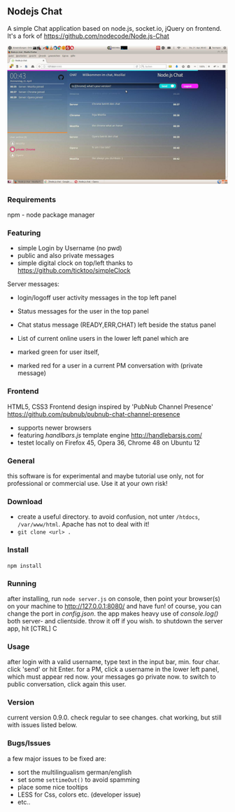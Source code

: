 ## Nodejs Chat
A simple Chat application based on node.js, socket.io, jQuery on frontend. 
It's a fork of https://github.com/nodecode/Node.js-Chat

![screenshot](screenshots/screen.jpg "Nodejs chat")

### Requirements
npm - node package manager

### Featuring
 - simple Login by Username (no pwd)
 - public and also private messages
 - simple digital clock on top/left thanks to https://github.com/ticktoo/simpleClock

Server messages:
 - login/logoff user activity messages in the top left panel
 - Status messages for the user in the top panel 
 - Chat status message (READY,ERR,CHAT) left beside the status panel 

 - List of current online users in the lower left panel which are
 - marked green for user itself,
 - marked red for a user in a current PM conversation with (private message)

### Frontend  
HTML5, CSS3 Frontend design inspired by 'PubNub Channel Presence' 
https://github.com/pubnub/pubnub-chat-channel-presence
 - supports newer browsers
 - featuring *handlbars.js* template engine http://handlebarsjs.com/
 - testet locally on Firefox 45, Opera 36, Chrome 48 on Ubuntu 12

### General
this software is for experimental and maybe tutorial use only, not for professional or commercial use. Use it at your own risk! 

### Download
 - create a useful directory. to avoid confusion, not unter `/htdocs`, `/var/www/html`. Apache has not to deal with it!
 - `git clone <url> .`

### Install
`npm install` 

### Running
after installing, run `node server.js` on console, then point your browser(s) on your machine to 
http://127.0.0.1:8080/ and have fun! of course, you can change the port in *config.json*.
the app makes heavy use of *console.log()* both server- and clientside. throw it off if you wish. to shutdown the server app, hit [CTRL] C

### Usage
after login with a valid username, type text in the input bar, min. four char. click 'send' or hit Enter. for a PM, click a username in the lower left panel, which must appear red now. your messages go private now. to switch to public conversation, click again this user.

### Version
current version 0.9.0. check regular to see changes. chat working, but still with issues listed below. 

### Bugs/Issues
a few major issues to be fixed are:
 - sort the	multilingualism german/english
 - set some `settimeOut()` to avoid spamming
 - place some nice tooltips
 - LESS for Css, colors etc. (developer issue)
 - etc..

